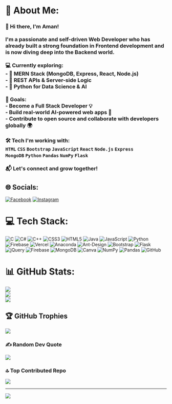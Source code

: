 # 💫 About Me:
### 👋 Hi there, I'm Aman!<br><br>I'm a passionate and self-driven **Web Developer** who has already built a strong foundation in **Frontend development** and is now diving deep into the **Backend world**.<br><br>💻 Currently exploring:<br>- 🔹 MERN Stack (MongoDB, Express, React, Node.js)<br>- 🔹 REST APIs & Server-side Logic<br>- 🔹 Python for Data Science & AI<br><br>🎯 Goals:<br>- Become a Full Stack Developer 💡<br>- Build real-world AI-powered web apps 🤖<br>- Contribute to open source and collaborate with developers globally 🌍<br><br>🛠️ Tech I'm working with:<br>`HTML` `CSS` `Bootstrap` `JavaScript` `React` `Node.js` `Express`  <br>`MongoDB` `Python` `Pandas` `NumPy` `Flask`<br><br>📬 Let's connect and grow together!<br>


## 🌐 Socials:
[![Facebook](https://img.shields.io/badge/Facebook-%231877F2.svg?logo=Facebook&logoColor=white)](https://facebook.com/muhammadAman) [![Instagram](https://img.shields.io/badge/Instagram-%23E4405F.svg?logo=Instagram&logoColor=white)](https://instagram.com/amandevhub) 

# 💻 Tech Stack:
![C](https://img.shields.io/badge/c-%2300599C.svg?style=for-the-badge&logo=c&logoColor=white) ![C#](https://img.shields.io/badge/c%23-%23239120.svg?style=for-the-badge&logo=csharp&logoColor=white) ![C++](https://img.shields.io/badge/c++-%2300599C.svg?style=for-the-badge&logo=c%2B%2B&logoColor=white) ![CSS3](https://img.shields.io/badge/css3-%231572B6.svg?style=for-the-badge&logo=css3&logoColor=white) ![HTML5](https://img.shields.io/badge/html5-%23E34F26.svg?style=for-the-badge&logo=html5&logoColor=white) ![Java](https://img.shields.io/badge/java-%23ED8B00.svg?style=for-the-badge&logo=openjdk&logoColor=white) ![JavaScript](https://img.shields.io/badge/javascript-%23323330.svg?style=for-the-badge&logo=javascript&logoColor=%23F7DF1E) ![Python](https://img.shields.io/badge/python-3670A0?style=for-the-badge&logo=python&logoColor=ffdd54) ![Firebase](https://img.shields.io/badge/firebase-%23039BE5.svg?style=for-the-badge&logo=firebase) ![Vercel](https://img.shields.io/badge/vercel-%23000000.svg?style=for-the-badge&logo=vercel&logoColor=white) ![Anaconda](https://img.shields.io/badge/Anaconda-%2344A833.svg?style=for-the-badge&logo=anaconda&logoColor=white) ![Ant-Design](https://img.shields.io/badge/-AntDesign-%230170FE?style=for-the-badge&logo=ant-design&logoColor=white) ![Bootstrap](https://img.shields.io/badge/bootstrap-%238511FA.svg?style=for-the-badge&logo=bootstrap&logoColor=white) ![Flask](https://img.shields.io/badge/flask-%23000.svg?style=for-the-badge&logo=flask&logoColor=white) ![jQuery](https://img.shields.io/badge/jquery-%230769AD.svg?style=for-the-badge&logo=jquery&logoColor=white) ![Firebase](https://img.shields.io/badge/firebase-a08021?style=for-the-badge&logo=firebase&logoColor=ffcd34) ![MongoDB](https://img.shields.io/badge/MongoDB-%234ea94b.svg?style=for-the-badge&logo=mongodb&logoColor=white) ![Canva](https://img.shields.io/badge/Canva-%2300C4CC.svg?style=for-the-badge&logo=Canva&logoColor=white) ![NumPy](https://img.shields.io/badge/numpy-%23013243.svg?style=for-the-badge&logo=numpy&logoColor=white) ![Pandas](https://img.shields.io/badge/pandas-%23150458.svg?style=for-the-badge&logo=pandas&logoColor=white) ![GitHub](https://img.shields.io/badge/github-%23121011.svg?style=for-the-badge&logo=github&logoColor=white)
# 📊 GitHub Stats:
![](https://github-readme-stats.vercel.app/api?username=muhammadamanoffical&theme=dark&hide_border=false&include_all_commits=true&count_private=true)<br/>
![](https://nirzak-streak-stats.vercel.app/?user=muhammadamanoffical&theme=dark&hide_border=false)<br/>
![](https://github-readme-stats.vercel.app/api/top-langs/?username=muhammadamanoffical&theme=dark&hide_border=false&include_all_commits=true&count_private=true&layout=compact)

## 🏆 GitHub Trophies
![](https://github-profile-trophy.vercel.app/?username=muhammadamanoffical&theme=radical&no-frame=true&no-bg=false&margin-w=4)

### ✍️ Random Dev Quote
![](https://quotes-github-readme.vercel.app/api?type=horizontal&theme=radical)

### 🔝 Top Contributed Repo
![](https://github-contributor-stats.vercel.app/api?username=muhammadamanoffical&limit=5&theme=dark&combine_all_yearly_contributions=true)

---
[![](https://visitcount.itsvg.in/api?id=muhammadamanoffical&icon=0&color=4)](https://visitcount.itsvg.in)

<!-- Proudly created with GPRM ( https://gprm.itsvg.in ) -->
